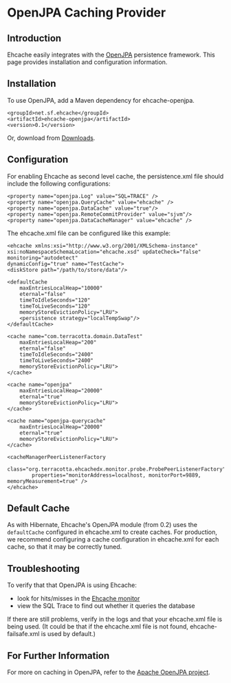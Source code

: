 ---
---
# OpenJPA Caching Provider <a name="openjpa-caching-provider"/>



## Introduction
Ehcache easily integrates with the [OpenJPA](http://openjpa.apache.org/) persistence framework. This page provides installation and configuration information.

## Installation
To use OpenJPA, add a Maven dependency for ehcache-openjpa.

    <groupId>net.sf.ehcache</groupId>
    <artifactId>ehcache-openjpa</artifactId>
    <version>0.1</version>

Or, download from [Downloads](/downloads).

## Configuration
 For enabling Ehcache as second level cache, the persistence.xml file should include the following configurations:

    <property name="openjpa.Log" value="SQL=TRACE" />
    <property name="openjpa.QueryCache" value="ehcache" />
    <property name="openjpa.DataCache" value="true"/>
    <property name="openjpa.RemoteCommitProvider" value="sjvm"/>
    <property name="openjpa.DataCacheManager" value="ehcache" />


The ehcache.xml file can be configured like this example:

 	<ehcache xmlns:xsi="http://www.w3.org/2001/XMLSchema-instance" xsi:noNamespaceSchemaLocation="ehcache.xsd" updateCheck="false" monitoring="autodetect"
 	dynamicConfig="true" name="TestCache">
 	<diskStore path="/path/to/store/data"/>

 	<defaultCache
 		maxEntriesLocalHeap="10000"
    	eternal="false"
   		timeToIdleSeconds="120"
		timeToLiveSeconds="120"
        memoryStoreEvictionPolicy="LRU">
        <persistence strategy="localTempSwap"/>
    </defaultCache>

 	<cache name="com.terracotta.domain.DataTest"
  		maxEntriesLocalHeap="200"
		eternal="false"
		timeToIdleSeconds="2400"
       	timeToLiveSeconds="2400"
		memoryStoreEvictionPolicy="LRU">
	</cache>

 	<cache name="openjpa"
  		maxEntriesLocalHeap="20000"
		eternal="true"
		memoryStoreEvictionPolicy="LRU">
	</cache>

 	<cache name="openjpa-querycache"
  		maxEntriesLocalHeap="20000"
		eternal="true"
		memoryStoreEvictionPolicy="LRU">
	</cache>

 	<cacheManagerPeerListenerFactory
    	class="org.terracotta.ehcachedx.monitor.probe.ProbePeerListenerFactory"
    		properties="monitorAddress=localhost, monitorPort=9889, memoryMeasurement=true" />
 	</ehcache>



## Default Cache
As with Hibernate, Ehcache's OpenJPA module (from 0.2) uses the `defaultCache` configured in ehcache.xml
to create caches.
For production, we recommend configuring a cache configuration in ehcache.xml for each cache, so that
it may be correctly tuned.

## Troubleshooting

To verify that that OpenJPA is using Ehcache:

* look for hits/misses in the [Ehcache monitor](/documentation/2.8/operations/monitor.html)
* view the SQL Trace to find out whether it queries the database

If there are still problems, verify in the logs and that your ehcache.xml file is being used. (It could be that if the ehcache.xml file is not found, ehcache-failsafe.xml is used by default.)

## For Further Information
For more on caching in OpenJPA, refer to the [Apache OpenJPA project](http://openjpa.apache.org/builds/1.0.2/apache-openjpa-1.0.2/docs/manual/ref_guide_caching.html).
